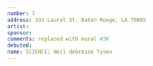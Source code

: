 ```yaml
---
number: 7
address: 333 Laurel St, Baton Rouge, LA 70802
artist:
sponsor:
comments: replaced with mural #36
debuted:
name: SCIENCE: Neil deGrasse Tyson
---
```


